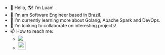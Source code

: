 - 👋 Hello, 🌎! I’m Luan!
- 👀 I’m am Software Engineer based in Brazil.
- 🌱 I’m currently learning more about Golang, Apache Spark and DevOps.
- 💞️ I’m looking to collaborate on interesting projects!
- 📫 How to reach me:
  * <a href="mailto:luanfsf@gmail.com?subject=Hello%20Luan!"><img src="https://img.shields.io/badge/gmail-%23D14836.svg?&style=for-the-badge&logo=gmail&logoColor=white" /></a>
  * <a href="https://www.linkedin.com/in/luanfsferreira"><img src="https://img.shields.io/badge/linkedin-%230077B5.svg?&style=for-the-badge&logo=linkedin&logoColor=white" height=25></a>

<!---
luanfsf/luanfsf is a ✨ special ✨ repository because its `README.md` (this file) appears on your GitHub profile.
You can click the Preview link to take a look at your changes.
--->
